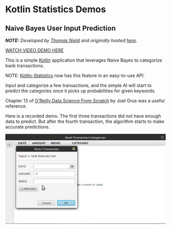 # Kotlin Statistics Demos

## Naive Bayes User Input Prediction

***NOTE:** Developed by [Thomas Nield](https://github.com/thomasnield) and originally hosted [here](https://github.com/thomasnield/bayes_user_input_prediction).*

[WATCH VIDEO DEMO HERE](https://youtu.be/JLSdW60t898)

This is a simple [Kotlin](http://kotlinlang.org/) application that leverages Naive Bayes to categorize bank transactions.

NOTE: [Kotlin-Statistics](https://github.com/thomasnield/kotlin-statistics#naive-bayes-classifier) now has this feature in an easy-to-use API. 

Input and categorize a few transactions, and the simple AI will start to predict the categories once it picks up probabilities for given keywords.

Chapter 13 of [O'Reilly Data Science From Scratch](http://a.co/i6i5wEX ) by Joel Grus was a useful reference. 

Here is a recorded demo. The first three transactions did not have enough data to predict. But after the fourth transaction, the algorithm starts to make accurate predictions.

![](demo_animation.gif)
